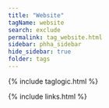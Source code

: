 ```yaml
---
title: "Website"
tagName: website
search: exclude
permalink: tag_website.html
sidebar: phha_sidebar
hide_sidebar: true
folder: tags
---
```


{% include taglogic.html %}

{% include links.html %}
